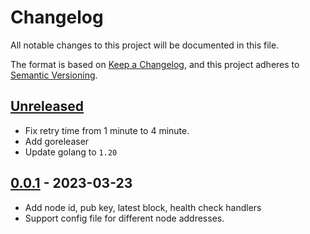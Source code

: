 # Changelog

All notable changes to this project will be documented in this file.

The format is based on [Keep a Changelog](https://keepachangelog.com/en/1.0.0/),
and this project adheres to [Semantic Versioning](https://semver.org/spec/v2.0.0.html).

## [Unreleased]

- Fix retry time from 1 minute to 4 minute.
- Add goreleaser
- Update golang to `1.20`

## [0.0.1] - 2023-03-23

- Add node id, pub key, latest block, health check handlers
- Support config file for different node addresses.

[unreleased]: https://github.com/osmosis-labs/droid/compare/v0.0.1...HEAD
[0.0.1]: https://github.com/osmosis-labs/droid/releases/tag/v0.0.1